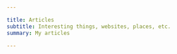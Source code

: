 ```yaml
---

title: Articles
subtitle: Interesting things, websites, places, etc.
summary: My articles

---
```

